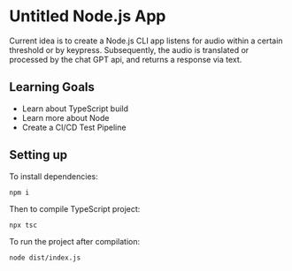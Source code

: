 # Untitled Node.js App

Current idea is to create a Node.js CLI app listens for audio within a certain threshold or by keypress. Subsequently, the audio is translated or processed by the chat GPT api, and returns a response via text.

## Learning Goals

- Learn about TypeScript build
- Learn more about Node
- Create a CI/CD Test Pipeline

## Setting up

To install dependencies:

```
npm i
```

Then to compile TypeScript project:

```
npx tsc
```

To run the project after compilation:

```
node dist/index.js
```
